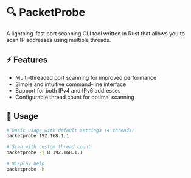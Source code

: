 # 🔍 PacketProbe

A lightning-fast port scanning CLI tool written in Rust that allows you to scan IP addresses using multiple threads.

## ⚡ Features

- Multi-threaded port scanning for improved performance
- Simple and intuitive command-line interface
- Support for both IPv4 and IPv6 addresses
- Configurable thread count for optimal scanning

## 🚀 Usage

```bash
# Basic usage with default settings (4 threads)
packetprobe 192.168.1.1

# Scan with custom thread count
packetprobe -j 8 192.168.1.1

# Display help
packetprobe -h